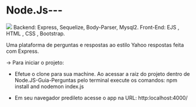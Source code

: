 # Node.Js---
<img src="https://raw.githubusercontent.com/Nepturne/Node.Js-Guia-Perguntas/master/PerguntasYahoo.png" />
Backend: Express, Sequelize, Body-Parser, Mysql2.
Front-End: EJS , HTML , CSS , Bootstrap.

Uma plataforma de perguntas e respostas ao estilo Yahoo respostas feita com Express.

-> Para iniciar o projeto:
- Efetue o clone para sua machine. Ao acessar a raiz do projeto dentro de Node.JS-Guia-Perguntas pelo terminal execute os comandos:
npm install and nodemon index.js

- Em seu navegador predileto acesse o app na URL: http:localhost:4000/
